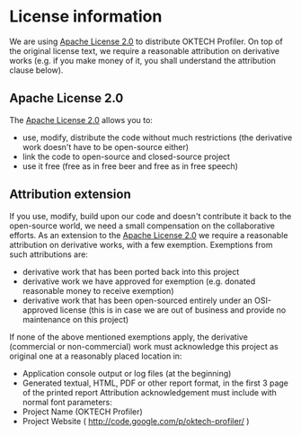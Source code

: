 # License information #

We are using [Apache License 2.0](http://www.apache.org/licenses/LICENSE-2.0) to distribute OKTECH Profiler. On top of the original license text, we require a reasonable attribution on derivative works (e.g. if you make money of it, you shall understand the attribution clause below).

## Apache License 2.0 ##

The [Apache License 2.0](http://www.apache.org/licenses/LICENSE-2.0) allows you to:
  * use, modify, distribute the code without much restrictions (the derivative work doesn't have to be open-source either)
  * link the code to open-source and closed-source project
  * use it free (free as in free beer and free as in free speech)

## Attribution extension ##

If you use, modify, build upon our code and doesn't contribute it back to the open-source world, we need a small compensation on the collaborative efforts. As an extension to the [Apache License 2.0](http://www.apache.org/licenses/LICENSE-2.0) we require a reasonable attribution on derivative works, with a few exemption. Exemptions from such attributions are:
  * derivative work that has been ported back into this project
  * derivative work we have approved for exemption (e.g. donated reasonable money to receive exemption)
  * derivative work that has been open-sourced entirely under an OSI-approved license (this is in case we are out of business and provide no maintenance on this project)

If none of the above mentioned exemptions apply, the derivative (commercial or non-commercial) work must acknowledge this project as original one at a reasonably placed location in:
  * Application console output or log files (at the beginning)
  * Generated textual, HTML, PDF or other report format, in the first 3 page of the printed report
Attribution acknowledgement must include with normal font parameters:
  * Project Name (OKTECH Profiler)
  * Project Website ( http://code.google.com/p/oktech-profiler/ )
